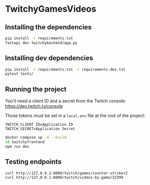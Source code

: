 # TwitchyGamesVideos

## Installing the dependencies

```bash
pip install -r requirements.txt
fastapi dev twitchybackend/app.py
```

## Installing dev dependencies

```bash
pip install -r requirements.txt -r requirements.dev.txt
pytest tests/
```

## Running the project

You'll need a client ID and a secret from the Twitch console: https://dev.twitch.tv/console

Those tokens must be set in a `local.env` file at the root of the project:

```
TWITCH_CLIENT_ID=Application ID
TWITCH_SECRET=Application Secret
```

```bash
docker compose up -d --build
cd twitchyfrontend
npm run dev
```

## Testing endpoints

```bash
curl http://127.0.0.1:8000/twitch/games/counter-strike+2
curl http://127.0.0.1:8000/twitch/videos-by-game/32399
```
